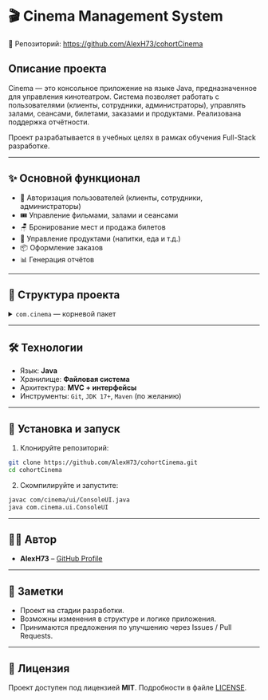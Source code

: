 # 🎬 Cinema Management System

📁 Репозиторий: https://github.com/AlexH73/cohortCinema

## Описание проекта

Cinema — это консольное приложение на языке Java, предназначенное для управления кинотеатром. Система позволяет работать с пользователями (клиенты, сотрудники, администраторы), управлять залами, сеансами, билетами, заказами и продуктами. Реализована поддержка отчётности.

Проект разрабатывается в учебных целях в рамках обучения Full-Stack разработке.

---

## ✨ Основной функционал

- 👤 Авторизация пользователей (клиенты, сотрудники, администраторы)
- 🎟 Управление фильмами, залами и сеансами
- 🪑 Бронирование мест и продажа билетов
- 🍿 Управление продуктами (напитки, еда и т.д.)
- 📦 Оформление заказов
- 📊 Генерация отчётов

---

## 🧱 Структура проекта

<details>
<summary><code>com.cinema</code> — корневой пакет</summary>

- `model` — модели и интерфейсы сущностей:
  - `film`, `hall`, `session`, `ticket`, `order`, `product`, `user`

- `service` — бизнес-логика
  - `report` — генерация отчётов

- `repository` — работа с файлами / данными

- `exception` — пользовательские исключения

- `util` — вспомогательные утилиты

- `ui` — пользовательский интерфейс (консоль)
</details>

---

## 🛠 Технологии

- Язык: **Java**
- Хранилище: **Файловая система**
- Архитектура: **MVC + интерфейсы**
- Инструменты: `Git`, `JDK 17+`, `Maven` (по желанию)

---

## 📂 Установка и запуск

1. Клонируйте репозиторий:
```bash
git clone https://github.com/AlexH73/cohortCinema.git
cd cohortCinema
```

2. Скомпилируйте и запустите:
```bash
javac com/cinema/ui/ConsoleUI.java
java com.cinema.ui.ConsoleUI
```

---

## 🧑‍💻 Автор

- **AlexH73** – [GitHub Profile](https://github.com/AlexH73)

---

## 📌 Заметки

- Проект на стадии разработки.
- Возможны изменения в структуре и логике приложения.
- Принимаются предложения по улучшению через Issues / Pull Requests.

---

## 📜 Лицензия

Проект доступен под лицензией **MIT**. Подробности в файле [LICENSE](LICENSE).
